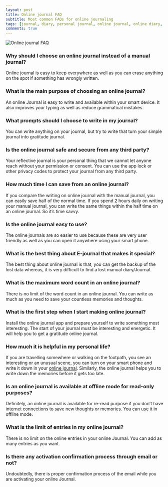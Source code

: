 ```yaml
---
layout: post
title: Online journal FAQ
subtitle: Most common FAQs for online journaling
tags: [journal, diary, personal journal, online journal, online diary, writing, writing community]
comments: true
---
```


![Online journal FAQ](/img/post/online-journal-faq.jpg)

<h3>Why should I choose an online journal instead of a manual journal?</h3>
<p>Online journal is easy to keep everywhere as well as you can erase anything on the spot if something has wrongly written.</p>

<h3>What is the main purpose of choosing an online journal?</h3>
<p>An online Journal is easy to write and available within your smart device. It also improves your typing as well as reduce grammatical mistakes.</p>

<h3>What prompts should I choose to write in my journal?</h3>
<p>You can write anything on your journal, but try to write that turn your simple journal into gratitude journal.</p>

<h3>Is the online journal safe and secure from any third party?</h3>
<p>Your reflective journal is your personal thing that we cannot let anyone reach without your permission or consent. You can use the app lock or other privacy codes to protect your journal from any third party.</p>

<h3>How much time I can save from an online journal?</h3>
<p>If you compare the writing on online journal with the manual journal, you can easily save half of the normal time. If you spend 2 hours daily on writing your manual journal, you can write the same things within the half time on an online journal. So it’s time savvy.</p>

<h3>Is the online journal easy to use?</h3>
<p>The online journals are so easier to use because these are very user friendly as well as you can open it anywhere using your smart phone.</p>

<h3>What is the best thing about E-journal that makes it special?</h3>
<p>The best thing about online journal is that, you can get the backup of the lost data whereas, it is very difficult to find a lost manual diary/Journal.</p>

<h3>What is the maximum word count in an online journal?</h3>
<p>There is no limit of the word count in an online journal. You can write as much as you need to save your countless memories and thoughts.</p>

<h3>What is the first step when I start making online journal?</h3>
<p>Install the online journal app and prepare yourself to write something most interesting. The start of your journal must be interesting and energetic. It will help you to get a gratitude online journal.</p>

<h3>How much it is helpful in my personal life?</h3>
<p>If you are travelling somewhere or walking on the footpath, you see an interesting or an unusual scene, you can turn on your smart phone and write it down in your <a href="https://www.goodnightjournal.com/journal/why-write-journal" alt="online journal">online journal</a>. Similarly, the online journal helps you to write down the memories before it gets too late.</p>

<h3>Is an online journal is available at offline mode for read-only purposes?</h3>
<p>Definitely, an online journal is available for re-read purpose if you don’t have internet connections to save new thoughts or memories. You can use it in offline mode.</p>

<h3>What is the limit of entries in my online journal?</h3>
<p>There is no limit on the online entries in your online Journal. You can add as many entries as you want.</p>

<h3>Is there any activation confirmation process through email or not?</h3>
<p>Undoubtedly, there is proper confirmation process of the email while you are activating your online Journal.</p>
